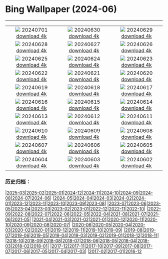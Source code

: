 # Bing Wallpaper (2024-06)
**************
| | | |
| :----: | :----: | :----: |
| ![](https://www.bing.com/th?id=OHR.FisgardLighthouse_EN-GB4370736522_1920x1080.jpg) 20240701 [download 4k](https://www.bing.com/th?id=OHR.FisgardLighthouse_EN-GB4370736522_UHD.jpg) | ![](https://www.bing.com/th?id=OHR.UbudBali_EN-GB2185347114_1920x1080.jpg) 20240630 [download 4k](https://www.bing.com/th?id=OHR.UbudBali_EN-GB2185347114_UHD.jpg) | ![](https://www.bing.com/th?id=OHR.LondonPride2024_EN-GB1799367171_1920x1080.jpg) 20240629 [download 4k](https://www.bing.com/th?id=OHR.LondonPride2024_EN-GB1799367171_UHD.jpg) |
| ![](https://www.bing.com/th?id=OHR.ChristopherPark_EN-GB4906176732_1920x1080.jpg) 20240628 [download 4k](https://www.bing.com/th?id=OHR.ChristopherPark_EN-GB4906176732_UHD.jpg) | ![](https://www.bing.com/th?id=OHR.FlorenceDuomo_EN-GB0264090217_1920x1080.jpg) 20240627 [download 4k](https://www.bing.com/th?id=OHR.FlorenceDuomo_EN-GB0264090217_UHD.jpg) | ![](https://www.bing.com/th?id=OHR.CardinalfishAnemone_EN-GB9934314587_1920x1080.jpg) 20240626 [download 4k](https://www.bing.com/th?id=OHR.CardinalfishAnemone_EN-GB9934314587_UHD.jpg) |
| ![](https://www.bing.com/th?id=OHR.FireWave_EN-GB9662129375_1920x1080.jpg) 20240625 [download 4k](https://www.bing.com/th?id=OHR.FireWave_EN-GB9662129375_UHD.jpg) | ![](https://www.bing.com/th?id=OHR.FloresIsland_EN-GB9368933126_1920x1080.jpg) 20240624 [download 4k](https://www.bing.com/th?id=OHR.FloresIsland_EN-GB9368933126_UHD.jpg) | ![](https://www.bing.com/th?id=OHR.DhakaBangladesh_EN-GB6313540805_1920x1080.jpg) 20240623 [download 4k](https://www.bing.com/th?id=OHR.DhakaBangladesh_EN-GB6313540805_UHD.jpg) |
| ![](https://www.bing.com/th?id=OHR.BrazilRainforest_EN-GB5655367336_1920x1080.jpg) 20240622 [download 4k](https://www.bing.com/th?id=OHR.BrazilRainforest_EN-GB5655367336_UHD.jpg) | ![](https://www.bing.com/th?id=OHR.LewaGiraffe_EN-GB5426424156_1920x1080.jpg) 20240621 [download 4k](https://www.bing.com/th?id=OHR.LewaGiraffe_EN-GB5426424156_UHD.jpg) | ![](https://www.bing.com/th?id=OHR.KokinoMacedonia_EN-GB4480367698_1920x1080.jpg) 20240620 [download 4k](https://www.bing.com/th?id=OHR.KokinoMacedonia_EN-GB4480367698_UHD.jpg) |
| ![](https://www.bing.com/th?id=OHR.CadesCove_EN-GB3888481980_1920x1080.jpg) 20240619 [download 4k](https://www.bing.com/th?id=OHR.CadesCove_EN-GB3888481980_UHD.jpg) | ![](https://www.bing.com/th?id=OHR.LupinIceland_EN-GB3513329815_1920x1080.jpg) 20240618 [download 4k](https://www.bing.com/th?id=OHR.LupinIceland_EN-GB3513329815_UHD.jpg) | ![](https://www.bing.com/th?id=OHR.HummingThistle_EN-GB9410129648_1920x1080.jpg) 20240617 [download 4k](https://www.bing.com/th?id=OHR.HummingThistle_EN-GB9410129648_UHD.jpg) |
| ![](https://www.bing.com/th?id=OHR.RedFoxDad_EN-GB2072246945_1920x1080.jpg) 20240616 [download 4k](https://www.bing.com/th?id=OHR.RedFoxDad_EN-GB2072246945_UHD.jpg) | ![](https://www.bing.com/th?id=OHR.TroopingTheColourParade_EN-GB1777396736_1920x1080.jpg) 20240615 [download 4k](https://www.bing.com/th?id=OHR.TroopingTheColourParade_EN-GB1777396736_UHD.jpg) | ![](https://www.bing.com/th?id=OHR.PeggysCove_EN-GB2774875684_1920x1080.jpg) 20240614 [download 4k](https://www.bing.com/th?id=OHR.PeggysCove_EN-GB2774875684_UHD.jpg) |
| ![](https://www.bing.com/th?id=OHR.RegistanUzbekistan_EN-GB2667913913_1920x1080.jpg) 20240613 [download 4k](https://www.bing.com/th?id=OHR.RegistanUzbekistan_EN-GB2667913913_UHD.jpg) | ![](https://www.bing.com/th?id=OHR.BigBendMilkyWay_EN-GB2396509445_1920x1080.jpg) 20240612 [download 4k](https://www.bing.com/th?id=OHR.BigBendMilkyWay_EN-GB2396509445_UHD.jpg) | ![](https://www.bing.com/th?id=OHR.GemsbokBotswana_EN-GB4060073723_1920x1080.jpg) 20240611 [download 4k](https://www.bing.com/th?id=OHR.GemsbokBotswana_EN-GB4060073723_UHD.jpg) |
| ![](https://www.bing.com/th?id=OHR.OsakaNight_EN-GB7737792955_1920x1080.jpg) 20240610 [download 4k](https://www.bing.com/th?id=OHR.OsakaNight_EN-GB7737792955_UHD.jpg) | ![](https://www.bing.com/th?id=OHR.BardenasBiosphere_EN-GB7353700362_1920x1080.jpg) 20240609 [download 4k](https://www.bing.com/th?id=OHR.BardenasBiosphere_EN-GB7353700362_UHD.jpg) | ![](https://www.bing.com/th?id=OHR.SummerJuneHare_EN-GB7076303066_1920x1080.jpg) 20240608 [download 4k](https://www.bing.com/th?id=OHR.SummerJuneHare_EN-GB7076303066_UHD.jpg) |
| ![](https://www.bing.com/th?id=OHR.HumpbackFamily_EN-GB1225853084_1920x1080.jpg) 20240607 [download 4k](https://www.bing.com/th?id=OHR.HumpbackFamily_EN-GB1225853084_UHD.jpg) | ![](https://www.bing.com/th?id=OHR.LesBravesNormandy_EN-GB6170955707_1920x1080.jpg) 20240606 [download 4k](https://www.bing.com/th?id=OHR.LesBravesNormandy_EN-GB6170955707_UHD.jpg) | ![](https://www.bing.com/th?id=OHR.MadagascarRiver_EN-GB5519884060_1920x1080.jpg) 20240605 [download 4k](https://www.bing.com/th?id=OHR.MadagascarRiver_EN-GB5519884060_UHD.jpg) |
| ![](https://www.bing.com/th?id=OHR.ChestnutBeeEater_EN-GB4849522533_1920x1080.jpg) 20240604 [download 4k](https://www.bing.com/th?id=OHR.ChestnutBeeEater_EN-GB4849522533_UHD.jpg) | ![](https://www.bing.com/th?id=OHR.CopenhagenBicycles_EN-GB4395240180_1920x1080.jpg) 20240603 [download 4k](https://www.bing.com/th?id=OHR.CopenhagenBicycles_EN-GB4395240180_UHD.jpg) | ![](https://www.bing.com/th?id=OHR.SestriLevante_EN-GB3931672297_1920x1080.jpg) 20240602 [download 4k](https://www.bing.com/th?id=OHR.SestriLevante_EN-GB3931672297_UHD.jpg) |

### 历史归档：

|[2025-03](bing/2025-03/2025-03.md)|[2025-02](bing/2025-02/2025-02.md)|[2025-01](bing/2025-01/2025-01.md)|[2024-12](bing/2024-12/2024-12.md)|[2024-11](bing/2024-11/2024-11.md)|[2024-10](bing/2024-10/2024-10.md)|[2024-09](bing/2024-09/2024-09.md)|[2024-08](bing/2024-08/2024-08.md)|[2024-07](bing/2024-07/2024-07.md)|[2024-06](bing/2024-06/2024-06.md)|
|[2024-05](bing/2024-05/2024-05.md)|[2024-04](bing/2024-04/2024-04.md)|[2024-03](bing/2024-03/2024-03.md)|[2024-02](bing/2024-02/2024-02.md)|[2024-01](bing/2024-01/2024-01.md)|[2023-12](bing/2023-12/2023-12.md)|[2023-11](bing/2023-11/2023-11.md)|[2023-10](bing/2023-10/2023-10.md)|[2023-09](bing/2023-09/2023-09.md)|[2023-08](bing/2023-08/2023-08.md)|
|[2023-07](bing/2023-07/2023-07.md)|[2023-06](bing/2023-06/2023-06.md)|[2023-05](bing/2023-05/2023-05.md)|[2023-04](bing/2023-04/2023-04.md)|[2023-03](bing/2023-03/2023-03.md)|[2023-02](bing/2023-02/2023-02.md)|[2023-01](bing/2023-01/2023-01.md)|[2022-12](bing/2022-12/2022-12.md)|[2022-11](bing/2022-11/2022-11.md)|[2022-10](bing/2022-10/2022-10.md)|
|[2022-09](bing/2022-09/2022-09.md)|[2022-08](bing/2022-08/2022-08.md)|[2022-07](bing/2022-07/2022-07.md)|[2022-06](bing/2022-06/2022-06.md)|[2022-05](bing/2022-05/2022-05.md)|[2022-04](bing/2022-04/2022-04.md)|[2021-08](bing/2021-08/2021-08.md)|[2021-07](bing/2021-07/2021-07.md)|[2021-06](bing/2021-06/2021-06.md)|[2021-05](bing/2021-05/2021-05.md)|
|[2021-04](bing/2021-04/2021-04.md)|[2021-03](bing/2021-03/2021-03.md)|[2021-02](bing/2021-02/2021-02.md)|[2021-01](bing/2021-01/2021-01.md)|[2020-12](bing/2020-12/2020-12.md)|[2020-11](bing/2020-11/2020-11.md)|[2020-10](bing/2020-10/2020-10.md)|[2020-09](bing/2020-09/2020-09.md)|[2020-08](bing/2020-08/2020-08.md)|[2020-07](bing/2020-07/2020-07.md)|
|[2020-06](bing/2020-06/2020-06.md)|[2020-05](bing/2020-05/2020-05.md)|[2020-04](bing/2020-04/2020-04.md)|[2020-03](bing/2020-03/2020-03.md)|[2020-02](bing/2020-02/2020-02.md)|[2020-01](bing/2020-01/2020-01.md)|[2019-12](bing/2019-12/2019-12.md)|[2019-11](bing/2019-11/2019-11.md)|[2019-10](bing/2019-10/2019-10.md)|[2019-09](bing/2019-09/2019-09.md)|
|[2019-08](bing/2019-08/2019-08.md)|[2019-07](bing/2019-07/2019-07.md)|[2019-06](bing/2019-06/2019-06.md)|[2019-05](bing/2019-05/2019-05.md)|[2019-04](bing/2019-04/2019-04.md)|[2019-03](bing/2019-03/2019-03.md)|[2019-02](bing/2019-02/2019-02.md)|[2019-01](bing/2019-01/2019-01.md)|[2018-12](bing/2018-12/2018-12.md)|[2018-11](bing/2018-11/2018-11.md)|
|[2018-10](bing/2018-10/2018-10.md)|[2018-09](bing/2018-09/2018-09.md)|[2018-08](bing/2018-08/2018-08.md)|[2018-07](bing/2018-07/2018-07.md)|[2018-06](bing/2018-06/2018-06.md)|[2018-05](bing/2018-05/2018-05.md)|[2018-04](bing/2018-04/2018-04.md)|[2018-03](bing/2018-03/2018-03.md)|[2018-02](bing/2018-02/2018-02.md)|[2018-01](bing/2018-01/2018-01.md)|
|[2017-12](bing/2017-12/2017-12.md)|[2017-11](bing/2017-11/2017-11.md)|[2017-10](bing/2017-10/2017-10.md)|[2017-09](bing/2017-09/2017-09.md)|[2017-08](bing/2017-08/2017-08.md)|[2017-07](bing/2017-07/2017-07.md)|[2017-06](bing/2017-06/2017-06.md)|[2017-05](bing/2017-05/2017-05.md)|[2017-04](bing/2017-04/2017-04.md)|[2017-03](bing/2017-03/2017-03.md)|
|[2017-02](bing/2017-02/2017-02.md)|[2017-01](bing/2017-01/2017-01.md)|[2016-12](bing/2016-12/2016-12.md)